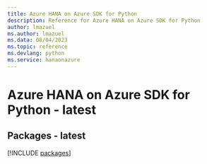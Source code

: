 ```yaml
---
title: Azure HANA on Azure SDK for Python
description: Reference for Azure HANA on Azure SDK for Python
author: lmazuel
ms.author: lmazuel
ms.data: 08/04/2023
ms.topic: reference
ms.devlang: python
ms.service: hanaonazure
---
```

# Azure HANA on Azure SDK for Python - latest
## Packages - latest
[!INCLUDE [packages](hana-on-azure-index.md)]